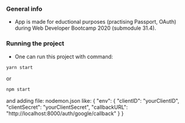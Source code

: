 ### **General info**
- App is made for eductional purposes (practising Passport, OAuth) during Web Developer Bootcamp 2020 (submodule 31.4).

### **Running the project**
- One can run this project with command:
```javascript
yarn start 
```
or
```javascript
npm start 
```
and adding file: nodemon.json like:
{
  "env": {
    "clientID": "yourClientID",
    "clientSecret": "yourClientSecret",
    "callbackURL": "http://localhost:8000/auth/google/callback"
  }
}